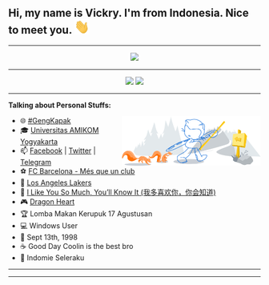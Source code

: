 <!-- Your title -->
## Hi, my name is Vickry. I'm from Indonesia. Nice to meet you. <img src="https://raw.githubusercontent.com/AnggaR96s/AnggaR96s/master/assets/Hi.gif" width="30">

---
<p align="center">
  <img src="https://media.giphy.com/media/WOwiryOPA0G6jhKqB0/source.gif" width="30%"><br>
</p>

---
<p align="center">
<a href="https://github.com/elizabethangelalorenza"> <img src="https://img.shields.io/badge/-Github-000?style=flat&logo=Github&logoColor=white" /></a>
<a href="mailto:destiny88end@gmail.com"> <img src="https://img.shields.io/badge/-Gmail-c14438?style=flat&logo=Gmail&logoColor=white" /></a>

---
<!-- Talking about you -->
**Talking about Personal Stuffs:**

<!-- Any image aligned to the right. Beware the width -->
<img width="55%" align="right" alt="Github" src="https://raw.githubusercontent.com/AnggaR96s/AnggaR96s/master/assets/git-header.svg" />

- 🌐 [#GengKapak](https://github.com/GengKapak)
- 🎓 [Universitas AMIKOM Yogyakarta](https://home.amikom.ac.id/)
- 📫 [Facebook](https://www.facebook.com/Vickry.ID/) | [Twitter](https://twitter.com/Vickry666) | [Telegram](https://t.me/elizabethangelalorenza)
- ⚽️ [FC Barcelona - Més que un club](https://www.fcbarcelona.com/)
- 🏀 [Los Angeles Lakers](https://www.nba.com/lakers/)
- 🎼 [I Like You So Much, You’ll Know It (我多喜欢你，你会知道)](https://youtu.be/bS9eXS6VucU)
- 🎮 [Dragon Heart](http://do-heart.com/)
- 🏆 Lomba Makan Kerupuk 17 Agustusan
- 💻 Windows User
- 🎉 Sept 13th, 1998 
- ☕ Good Day Coolin is the best bro 
- 🍜 Indomie Seleraku
---

<!-- This readme was created by Angga - https://github.com/AnggaR96s -->

---

